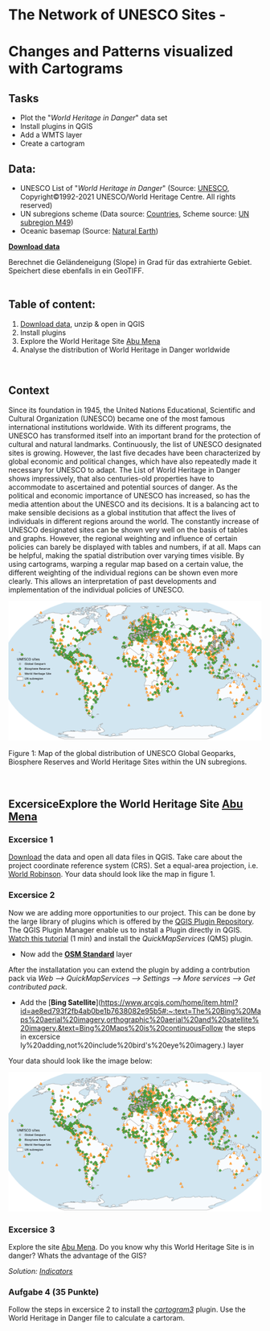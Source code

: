 # The Network of UNESCO Sites -
# Changes and Patterns visualized with Cartograms

## Tasks
* Plot the "*World Heritage in Danger*" data set
*	Install plugins in QGIS
*	Add a WMTS layer
*	Create a cartogram


## Data:
* UNESCO List of "*World Heritage in Danger*" (Source: [UNESCO](https://whc.unesco.org/en/danger/), Copyright©1992-2021 UNESCO/World Heritage Centre. All rights reserved)
* UN subregions scheme (Data source: [Countries](https://www.naturalearthdata.com/http//www.naturalearthdata.com/download/110m/cultural/ne_110m_admin_0_countries.zip), Scheme source: [UN subregion M49](https://unstats.un.org/unsd/methodology/m49/))
* Oceanic basemap (Source: [Natural Earth](https://www.naturalearthdata.com/))

[**Download data**](https://github.com/GeowazM/The-Network-of-UNESCO-Sites-Changes-and-Patterns-visualized-with-Cartograms/blob/main/data/Download_data_Network-of-UNESCO-Sites_HIS-GIS.zip)

Berechnet die Geländeneigung (Slope) in Grad für das extrahierte Gebiet. Speichert diese ebenfalls in ein GeoTIFF.
<br/>
<br/>

## Table of content:
1. [Download data](https://github.com/GeowazM/The-Network-of-UNESCO-Sites-Changes-and-Patterns-visualized-with-Cartograms/blob/main/data/Download_data_Network-of-UNESCO-Sites_HIS-GIS.zip), unzip & open in QGIS
2. Install plugins
3. Explore the World Heritage Site [Abu Mena](http://whc.unesco.org/en/list/90/)
4. Analyse the distribution of World Heritage in Danger worldwide

<br/>

## Context
Since its foundation in 1945, the United Nations Educational, Scientific and Cultural Organization (UNESCO) became one of the most famous international institutions worldwide. With its different programs, the UNESCO has transformed itself into an important brand for the protection of cultural and natural landmarks. Continuously, the list of UNESCO designated sites is growing. However, the last five decades have been characterized by global economic and political changes, which have also repeatedly made it necessary for UNESCO to adapt. The List of World Heritage in Danger shows impressively, that also centuries-old properties have to accommodate to ascertained and potential sources of danger. As the political and economic importance of UNESCO has increased, so has the media attention about the UNESCO and its decisions. It is a balancing act to make sensible decisions as a global institution that affect the lives of individuals in different regions around the world.
The constantly increase of UNESCO designated sites can be shown very well on the basis of tables and graphs. However, the regional weighting and influence of certain policies can barely be displayed with tables and numbers, if at all. Maps can be helpful, making the spatial distribution over varying times visible. By using cartograms, warping a regular map based on a certain value, the different weighting of the individual regions can be shown even more clearly. This allows an interpretation of past developments and implementation of the individual policies of UNESCO.
<br/>
<p align="center">
  <img src="/images/UNESCO_sites_overview.png" width="800" alt="Sublime's custom image"/>
</p>
Figure 1: Map of the global distribution of UNESCO Global Geoparks, Biosphere Reserves and World Heritage Sites within the UN subregions.

<br/>
<br/>
<br/>

## ExcersiceExplore the World Heritage Site [Abu Mena](http://whc.unesco.org/en/list/90/)

### Excersice 1
[Download](https://github.com/GeowazM/The-Network-of-UNESCO-Sites-Changes-and-Patterns-visualized-with-Cartograms/blob/main/data/Download_data_Network-of-UNESCO-Sites_HIS-GIS.zip) the data and open all data files in QGIS. Take care about the project coordinate reference system (CRS). Set a equal-area projection, i.e. [World Robinson](http://epsg.io/54030). Your data should look like the map in figure 1.
<br/>


### Excersice 2 
Now we are adding more opportunities to our project. This can be done by the large library of plugins which is offered by the [QGIS Plugin Repository](https://plugins.qgis.org/). The QGIS Plugin Manager enable us to install a Plugin directly in QGIS. [Watch this tutorial](https://www.youtube.com/watch?v=Qf0MPTzf6Ow) (1 min) and install the *QuickMapServices* (QMS) plugin. 
<br/>


* Now add the [**OSM Standard**](https://www.openstreetmap.org/about) layer


After the installatation you can extend the plugin by adding a contrbution pack via *Web --> QuickMapServices --> Settings --> More services --> Get contributed pack*.
<br/>


* Add the [**Bing Satellite**](https://www.arcgis.com/home/item.html?id=ae8ed793f2fb4ab0be1b7638082e95b5#:~:text=The%20Bing%20Maps%20aerial%20imagery,orthographic%20aerial%20and%20satellite%20imagery.&text=Bing%20Maps%20is%20continuousFollow the steps in excersice ly%20adding,not%20include%20bird's%20eye%20imagery.) layer


Your data should look like the image below:
<p align="center">
  <img src="/images/UNESCO_sites_overview.png" width="800" alt="Sublime's custom image"/>
</p>

### Excersice 3
Explore the site [Abu Mena](http://whc.unesco.org/en/list/90/). Do you know why this World Heritage Site is in danger? Whats the advantage of the GIS?

*Solution: [Indicators](http://whc.unesco.org/en/list/90/indicators/)*
<br/>




### Aufgabe 4 (35 Punkte)
Follow the steps in excersice 2 to install the [*cartogram3*](https://plugins.qgis.org/plugins/cartogram3/) plugin. Use the World Heritage in Danger file to calculate a cartoram.



